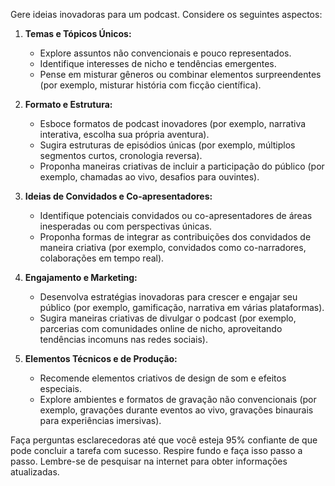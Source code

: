  
Gere ideias inovadoras para um podcast. Considere os seguintes aspectos:

1. **Temas e Tópicos Únicos:**
   - Explore assuntos não convencionais e pouco representados.
   - Identifique interesses de nicho e tendências emergentes.
   - Pense em misturar gêneros ou combinar elementos surpreendentes (por exemplo, misturar história com ficção científica).

2. **Formato e Estrutura:**
   - Esboce formatos de podcast inovadores (por exemplo, narrativa interativa, escolha sua própria aventura).
   - Sugira estruturas de episódios únicas (por exemplo, múltiplos segmentos curtos, cronologia reversa).
   - Proponha maneiras criativas de incluir a participação do público (por exemplo, chamadas ao vivo, desafios para ouvintes).

3. **Ideias de Convidados e Co-apresentadores:**
   - Identifique potenciais convidados ou co-apresentadores de áreas inesperadas ou com perspectivas únicas.
   - Proponha formas de integrar as contribuições dos convidados de maneira criativa (por exemplo, convidados como co-narradores, colaborações em tempo real).

4. **Engajamento e Marketing:**
   - Desenvolva estratégias inovadoras para crescer e engajar seu público (por exemplo, gamificação, narrativa em várias plataformas).
   - Sugira maneiras criativas de divulgar o podcast (por exemplo, parcerias com comunidades online de nicho, aproveitando tendências incomuns nas redes sociais).

5. **Elementos Técnicos e de Produção:**
   - Recomende elementos criativos de design de som e efeitos especiais.
   - Explore ambientes e formatos de gravação não convencionais (por exemplo, gravações durante eventos ao vivo, gravações binaurais para experiências imersivas).

Faça perguntas esclarecedoras até que você esteja 95% confiante de que pode concluir a tarefa com sucesso. Respire fundo e faça isso passo a passo. Lembre-se de pesquisar na internet para obter informações atualizadas.
```